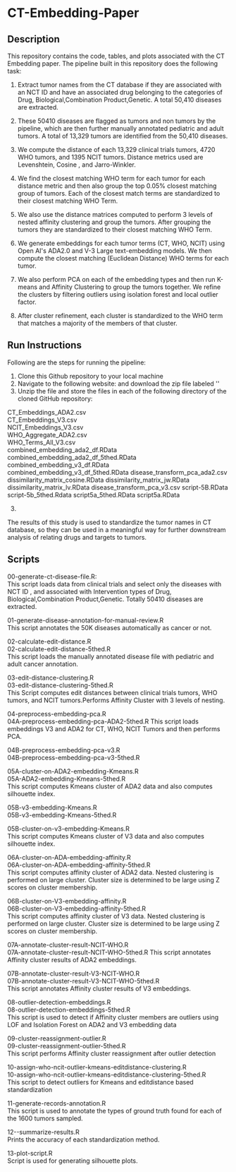 # CT-Embedding-Paper

## Description
This repository contains the code, tables, and plots associated with the CT Embedding paper. The pipeline built in this repository does the following task: <br/>

1. Extract tumor names from the CT database if they are associated with an NCT ID and have an associated drug belonging to the categories  of Drug, Biological,Combination Product,Genetic. A total 50,410 diseases are extracted.<br/>

2. These 50410 diseases are flagged as tumors and non tumors by the pipeline, which are then further manually annotated pediatric and adult tumors. A total of 13,329 tumors are identified from the 50,410 diseases.<br/> 

3. We compute the distance of each  13,329 clinical trials tumors, 4720 WHO tumors, and 1395 NCIT tumors.  Distance metrics used are Levenshtein, Cosine , and Jarro-Winkler. </br>

4. We find the closest matching WHO term for each tumor for each distance metric and then also group the top 0.05% closest matching group of tumors. Each of the closest match terms are standardized to their closest matching WHO Term. </br>

5. We also use the distance matrices computed to perform 3 levels of nested affinity clustering and group the tumors. After grouping the tumors they are standardized to their closest matching WHO Term. </br>

6. We generate embeddings for each tumor terms (CT, WHO, NCIT) using Open AI's ADA2.0 and V-3 Large text-embedding models. We then compute the closest matching (Euclidean Distance) WHO terms for each tumor.  </br>

7. We also perform PCA on each of the embedding types and then run K-means and Affinity Clustering to group the tumors together. We refine the clusters by filtering outliers using isolation forest and local outlier factor.  </br>

8. After cluster refinement, each cluster is standardized to the WHO term that matches a majority of the members of that cluster.  
   
   
## Run Instructions
Following are the steps for running the pipeline: </br>
1. Clone this Github repository to your local machine </br> 
1. Navigate to the following website: and download the zip file labeled '' </br>
2. Unzip the file and store the files in each of the following directory of the cloned GitHub repository: </br>
	
CT_Embeddings_ADA2.csv			
CT_Embeddings_V3.csv			
NCIT_Embeddings_V3.csv		
WHO_Aggregate_ADA2.csv			
WHO_Terms_All_V3.csv		
combined_embedding_ada2_df.RData	
combined_embedding_ada2_df_5thed.RData	
combined_embedding_v3_df.RData		
combined_embedding_v3_df_5thed.RData
disease_transform_pca_ada2.csv 
dissimilarity_matrix_cosine.RData
dissimilarity_matrix_jw.RData
dissimilarity_matrix_lv.RData
disease_transform_pca_v3.csv
script-5B.RData
script-5b_5thed.Rdata
script5a_5thed.RData
script5a.RData

3. 
   


The results of this study is used to standardize the tumor names in CT database, so they can be used in a meaningful way for further downstream analysis of relating drugs and targets to tumors.

## Scripts

00-generate-ct-disease-file.R:  </br> 
This script loads data from clinical trials and select only the diseases with NCT ID , and associated with Intervention types of Drug, Biological,Combination Product,Genetic. Totally 50410 diseases are extracted. </br> 


01-generate-disease-annotation-for-manual-review.R </br>
This script annotates the 50K diseases automatically as cancer or not. </br>

02-calculate-edit-distance.R </br>
02-calculate-edit-distance-5thed.R</br>
This script loads the manually annotated disease file with pediatric and adult cancer annotation. <br/>

03-edit-distance-clustering.R </br>
03-edit-distance-clustering-5thed.R </br>
This Script computes edit distances between clinical trials tumors, WHO tumors, and NCIT tumors.Performs Affinity Cluster with 3 levels of nesting. </br>

04-preprocess-embedding-pca.R </br>
04A-preprocess-embedding-pca-ADA2-5thed.R
This script loads embeddings V3 and ADA2 for CT, WHO, NCIT  Tumors and then performs PCA. </br>

04B-preprocess-embedding-pca-v3.R </br>
04B-preprocess-embedding-pca-v3-5thed.R </br>


05A-cluster-on-ADA2-embedding-Kmeans.R </br>
05A-ADA2-embedding-Kmeans-5thed.R </br>
This script computes Kmeans cluster of ADA2 data and also computes silhouette index. </br>

05B-v3-embedding-Kmeans.R </br>
05B-v3-embedding-Kmeans-5thed.R </br>


05B-cluster-on-v3-embedding-Kmeans.R </br>
This script computes Kmeans cluster of V3 data and also computes silhouette index. </br>

06A-cluster-on-ADA-embedding-affinity.R </br>
06A-cluster-on-ADA-embedding-affinity-5thed.R </br>
This script computes affinity cluster of ADA2 data. Nested clustering is performed on large cluster. Cluster size is determined to be large using Z scores on cluster membership. <br/>


06B-cluster-on-V3-embedding-affinity.R </br>
06B-cluster-on-V3-embedding-affinity-5thed.R </br>
This script computes affinity cluster of V3 data. Nested clustering is performed on large cluster. Cluster size is determined to be large using Z scores on cluster membership.


07A-annotate-cluster-result-NCIT-WHO.R </br>
07A-annotate-cluster-result-NCIT-WHO-5thed.R
This script annotates Affinity cluster results of ADA2 embeddings. </br>

07B-annotate-cluster-result-V3-NCIT-WHO.R </br>
07B-annotate-cluster-result-V3-NCIT-WHO-5thed.R </br>
This script annotates Affinity cluster results of V3 embeddings. </br>


08-outlier-detection-embeddings.R </br>
08-outlier-detection-embeddings-5thed.R </br>
This script is used to detect if Affinity cluster members are outliers using LOF and Isolation Forest on ADA2 and V3 embedding data </br>

09-cluster-reassignment-outlier.R </br>
09-cluster-reassignment-outlier-5thed.R </br>
This script performs Affinity cluster reassignment after outlier detection </br>

10-assign-who-ncit-outlier-kmeans-editdistance-clustering.R </br>
10-assign-who-ncit-outlier-kmeans-editdistance-clustering-5thed.R </br>
This script to detect outliers for Kmeans and editdistance based standardization </br>

11-generate-records-annotation.R </br>
This script is used to annotate the types of ground truth found for each of the 1600 tumors sampled. </br>

12--summarize-results.R </br>
Prints the accuracy of each standardization method. </br>

13-plot-script.R </br>
Script is used for generating silhouette plots. </br>
